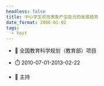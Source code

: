 ```yaml
---
headless: false
title: 中小学生视觉表象产生能力的发展趋势
date_format: 2006-01-02
tags:
  - host
---
```



- :notebook: 全国教育科学规划（教育部）项目

- :stopwatch: 2010-07-01-2013-02-22

- :boy: 主持